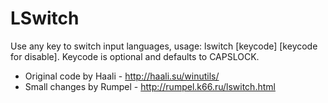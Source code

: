 # LSwitch #

Use any key to switch input languages, usage: lswitch [keycode] [keycode for disable]. Keycode is optional and defaults to CAPSLOCK.

- Original code by Haali      - http://haali.su/winutils/
- Small changes by Rumpel     - http://rumpel.k66.ru/lswitch.html
